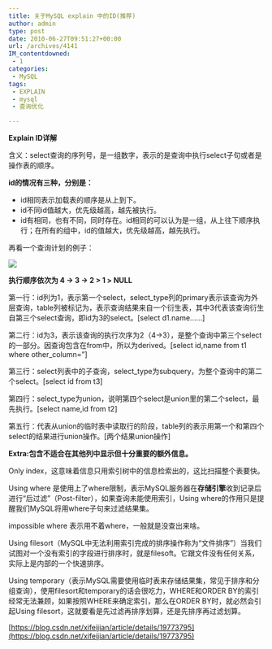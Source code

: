 ```yaml
---
title: 关于MySQL explain 中的ID(推荐)
author: admin
type: post
date: 2010-06-27T09:51:27+00:00
url: /archives/4141
IM_contentdowned:
 - 1
categories:
 - MySQL
tags:
 - EXPLAIN
 - mysql
 - 查询优化

---
```

**Explain ID详解**

含义：select查询的序列号，是一组数字，表示的是查询中执行select子句或者是操作表的顺序。

**id的情况有三种，分别是：**

 * id相同表示加载表的顺序是从上到下。
 * id不同id值越大，优先级越高，越先被执行。
 * id有相同，也有不同，同时存在。id相同的可以认为是一组，从上往下顺序执行；在所有的组中，id的值越大，优先级越高，越先执行。

再看一个查询计划的例子：

[![](https://blogstatic.haohtml.com//uploads/2023/09/mysql_explain.png)][1]

**执行顺序依次为 4 -> 3 -> 2 > 1 > NULL**

第一行：id列为1，表示第一个select，select_type列的primary表示该查询为外层查询，table列被标记为，表示查询结果来自一个衍生表，其中3代表该查询衍生自第三个select查询，即id为3的select。[select d1.name……]

第二行：id为3，表示该查询的执行次序为2（4→3），是整个查询中第三个select的一部分。因查询包含在from中，所以为derived。[select id,name from t1 where other_column=”]

第三行：select列表中的子查询，select_type为subquery，为整个查询中的第二个select。[select id from t3]

第四行：select_type为union，说明第四个select是union里的第二个select，最先执行。[select name,id from t2]

第五行：代表从union的临时表中读取行的阶段，table列的表示用第一个和第四个select的结果进行union操作。[两个结果union操作]

**Extra:包含不适合在其他列中显示但十分重要的额外信息。**

Only index，这意味着信息只用索引树中的信息检索出的，这比扫描整个表要快。

Using where 是使用上了where限制，表示MySQL服务器在**存储引擎**收到记录后进行“后过滤”（Post-filter），如果查询未能使用索引，Using where的作用只是提醒我们MySQL将用where子句来过滤结果集。

impossible where 表示用不着where，一般就是没查出来啥。

Using filesort（MySQL中无法利用索引完成的排序操作称为“文件排序”）当我们试图对一个没有索引的字段进行排序时，就是filesoft。它跟文件没有任何关系，实际上是内部的一个快速排序。

Using temporary（表示MySQL需要使用临时表来存储结果集，常见于排序和分组查询），使用filesort和temporary的话会很吃力，WHERE和ORDER BY的索引经常无法兼顾，如果按照WHERE来确定索引，那么在ORDER BY时，就必然会引起Using filesort，这就要看是先过滤再排序划算，还是先排序再过滤划算。

[https://blog.csdn.net/xifeijian/article/details/19773795](https://blog.csdn.net/xifeijian/article/details/19773795)

[1]: https://blog.haohtml.com/wp-content/uploads/2010/06/mysql_explain.png